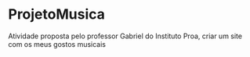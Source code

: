 # ProjetoMusica
Atividade proposta pelo professor Gabriel do Instituto Proa, criar um site com os meus gostos musicais
